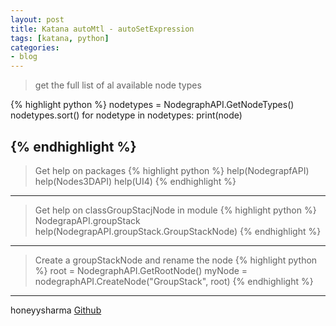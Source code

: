 ```yaml
---
layout: post
title: Katana autoMtl - autoSetExpression
tags: [katana, python]
categories:
- blog
---
```


> get the full list of al available node types

{% highlight python %}
nodetypes = NodegraphAPI.GetNodeTypes()
nodetypes.sort()
for nodetype in nodetypes:
    print(node)
    
{% endhighlight %}
---

> Get help on packages
{% highlight python %}
 help(NodegrapfAPI)
 help(Nodes3DAPI)
 help(UI4)
{% endhighlight %}
---

> Get help on classGroupStacjNode in module
{% highlight python %}
 NodegrapAPI.groupStack
 help(NodegrapAPI.groupStack.GroupStackNode)
{% endhighlight %}
---

> Create a groupStackNode and rename the node
{% highlight python %}
root = NodegraphAPI.GetRootNode()
myNode = nodegraphAPI.CreateNode("GroupStack", root)
{% endhighlight %}
---



 honeyysharma [Github](https://github.com/honeyysharma/Katana)
